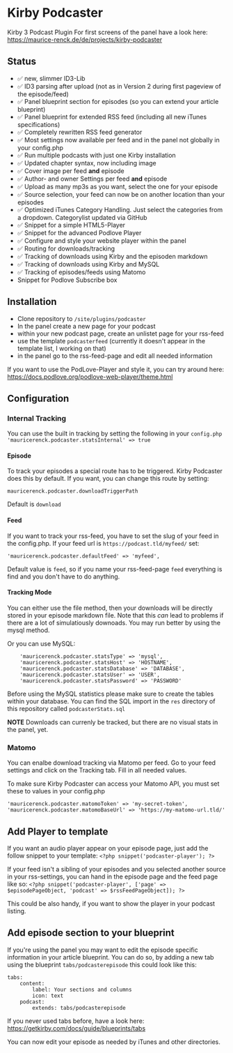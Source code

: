 # Kirby Podcaster

Kirby 3 Podcast Plugin
For first screens of the panel have a look here: https://maurice-renck.de/de/projects/kirby-podcaster

## Status

* ✅ new, slimmer ID3-Lib
* ✅ ID3 parsing after upload (not as in Version 2 during first pageview of the episode/feed)
* ✅ Panel blueprint section for episodes (so you can extend your article blueprint)
* ✅ Panel blueprint for extended RSS feed (including all new iTunes specifications)
* ✅ Completely rewritten RSS feed generator
* ✅ Most settings now available per feed and in the panel not globally in your config.php
* ✅ Run multiple podcasts with just one Kirby installation
* ✅ Updated chapter syntax, now including image
* ✅ Cover image per feed **and** episode
* ✅ Author- and owner Settings per feed **and** episode
* ✅ Upload as many mp3s as you want, select the one for your episode
* ✅ Source selection, your feed can now be on another location than your episodes
* ✅ Optimized iTunes Category Handling. Just select the categories from a dropdown. Categorylist updated via GitHub
* ✅ Snippet for a simple HTML5-Player
* ✅ Snippet for the advanced Podlove Player
* ✅ Configure and style your website player within the panel
* ✅ Routing for downloads/tracking
* ✅ Tracking of downloads using Kirby and the episoden markdown
* ✅ Tracking of downloads using Kirby and MySQL
* ✅ Tracking of episodes/feeds using Matomo
* Snippet for Podlove Subscribe box


## Installation

* Clone repository to `/site/plugins/podcaster`
* In the panel create a new page for your podcast
* within your new podcast page, create an unlistet page for your rss-feed
* use the template `podcasterfeed` (currently it doesn't appear in the template list, I working on that)
* in the panel go to the rss-feed-page and edit all needed information

If you want to use the PodLove-Player and style it, you can try around here: https://docs.podlove.org/podlove-web-player/theme.html

## Configuration

### Internal Tracking
You can use the built in tracking by setting the following in your `config.php`
`'mauricerenck.podcaster.statsInternal' => true`

#### Episode
To track your episodes a special route has to be triggered. Kirby Podcaster does this by default. If you want, you can change this route by setting: 

`mauricerenck.podcaster.downloadTriggerPath`

Default is `download` 

#### Feed
If you want to track your rss-feed, you have to set the slug of your feed in the config.php. If your feed url is `https://podcast.tld/myfeed/` set:

```
'mauricerenck.podcaster.defaultFeed' => 'myfeed',
```

Default value is `feed`, so if you name your rss-feed-page `feed` everything is find and you don't have to do anything.

#### Tracking Mode
You can either use the file method, then your downloads will be directly stored in your episode markdown file. Note that this *can* lead to problems if there are a lot of simulatiously downoads. You may run better by using the mysql method. 

Or you can use MySQL:
```
    'mauricerenck.podcaster.statsType' => 'mysql',
    'mauricerenck.podcaster.statsHost' => 'HOSTNAME',
    'mauricerenck.podcaster.statsDatabase' => 'DATABASE',
    'mauricerenck.podcaster.statsUser' => 'USER',
    'mauricerenck.podcaster.statsPassword' => 'PASSWORD'
```
Before using the MySQL statistics please make sure to create the tables within your database. You can find the SQL import in the `res` directory of this repository called `podcasterStats.sql`

**NOTE**
Downloads can currenly be tracked, but there are no visual stats in the panel, yet.

### Matomo
You can enalbe download tracking via Matomo per feed. Go to your feed settings and click on the Tracking tab. Fill in all needed values.

To make sure Kirby Podcaster can access your Matomo API, you must set these to values in your config.php

```
'mauricerenck.podcaster.matomoToken' => 'my-secret-token',
'mauricerenck.podcaster.matomoBaseUrl' => 'https://my-matomo-url.tld/'
```

## Add Player to template

If you want an audio player appear on your episode page, just add the follow snippet to your template: `<?php snippet('podcaster-player'); ?>`

If your feed isn't a sibling of your episodes and you selected another source in your rss-settings, you can hand in the episode page and the feed page like so: `<?php snippet('podcaster-player', ['page' => $episodePageObject, 'podcast' => $rssFeedPageObject]); ?>`

This could be also handy, if you want to show the player in your podcast listing.

## Add episode section to your blueprint

If you're using the panel you may want to edit the episode specific information in your article blueprint. You can do so, by adding a new tab using the blueprint `tabs/podcasterepisode` this could look like this:

```
tabs:
    content:
        label: Your sections and columns
        icon: text
    podcast:
        extends: tabs/podcasterepisode
```

If you never used tabs before, have a look here: https://getkirby.com/docs/guide/blueprints/tabs

You can now edit your episode as needed by iTunes and other directories.

